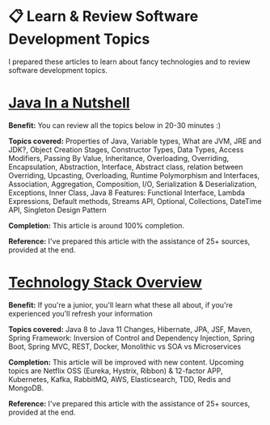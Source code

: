 # 📋 Learn & Review Software Development Topics
I prepared these articles to learn about fancy technologies and to review software development topics. 

# [Java In a Nutshell](https://medium.com/@hakaneroztekin/java-in-a-nutshell-a-quick-review-guide-of-important-topics-of-java-962cbf62b761)
**Benefit:** You can review all the topics below in 20-30 minutes :)

**Topics covered:** Properties of Java, Variable types, What are JVM, JRE and JDK?, Object Creation Stages, Constructor Types, Data Types, Access Modifiers, Passing By Value, Inheritance, Overloading, Overriding, Encapsulation, Abstraction, Interface, Abstract class, relation between Overriding, Upcasting, Overloading, Runtime Polymorphism and Interfaces, Association, Aggregation, Composition, I/O, Serialization & Deserialization, Exceptions, Inner Class, Java 8 Features: Functional Interface, Lambda Expressions, Default methods, Streams API, Optional, Collections, DateTime API, Singleton Design Pattern

**Completion:** This article is around 100% completion.

**Reference:** I've prepared this article with the assistance of 25+ sources, provided at the end.


# [Technology Stack Overview](https://medium.com/@hakaneroztekin/tech-stack-overview-b7f4fe24cd83)
**Benefit:** If you're a junior, you'll learn what these all about, if you're experienced you'll refresh your information

**Topics covered:** Java 8 to Java 11 Changes, Hibernate, JPA, JSF, Maven, Spring Framework: Inversion of Control and Dependency Injection, Spring Boot, Spring MVC, REST, Docker, Monolithic vs SOA vs Microservices

**Completion:** This article will be improved with new content. Upcoming topics are Netflix OSS (Eureka, Hystrix, Ribbon) & 12-factor APP, Kubernetes, Kafka, RabbitMQ, AWS, Elasticsearch, TDD, Redis and MongoDB.

**Reference:** I've prepared this article with the assistance of 25+ sources, provided at the end.

